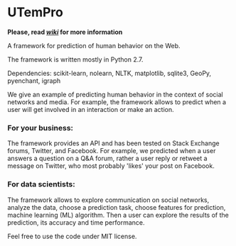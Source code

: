 # UTemPro

**Please, read [_wiki_](https://github.com/Nik0l/UTemPr/wiki) for more information**

A framework for prediction of human behavior on the Web. 

The framework is written mostly in Python 2.7.

Dependencies:
scikit-learn, nolearn, NLTK, matplotlib, sqlite3, GeoPy, pyenchant, igraph


We give an example of predicting human behavior in the context of social networks and media. For example, the framework allows to predict when a user will get involved in an interaction or make an action.

### For your business:

The framework provides an API and has been tested on Stack Exchange forums, Twitter, and Facebook. For example, we predicted when a user answers a question on a Q&A forum, rather a user reply or retweet a message on Twitter, who most probably 'likes' your post on Facebook. 

### For data scientists:

The framework allows to explore communication on social networks, analyze the data, choose a prediction task, choose features for prediction, machine learning (ML) algorithm. Then a user can explore the results of the prediction, its accuracy and time performance.

Feel free to use the code under MIT license.
